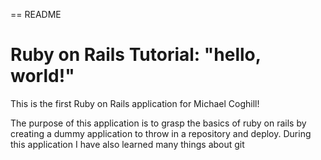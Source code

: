 == README

# Ruby on Rails Tutorial: "hello, world!"

This is the first Ruby on Rails application for Michael Coghill!

The purpose of this application is to grasp the basics of ruby on rails by creating
        a dummy application to throw in a repository and deploy. During this
        application I have also learned many things about git